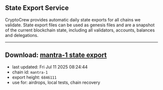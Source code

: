 ## State Export Service
CryptoCrew provides automatic daily state exports for all chains we validate. State export files can be used as genesis files and are a snapshot of the current blockchain state, including all validators, accounts, balances and delegations.

---
**Download: [mantra-1 state export](https://dl-eu2.ccvalidators.com/SERVICE/mantrachain/mantra-1_export_6846111.json)**
---

- last updated: Fri Jul 11 2025 08:24:44
- chain id: `mantra-1`
- export height: `6846111`
- use for: airdrops, local tests, chain recovery
